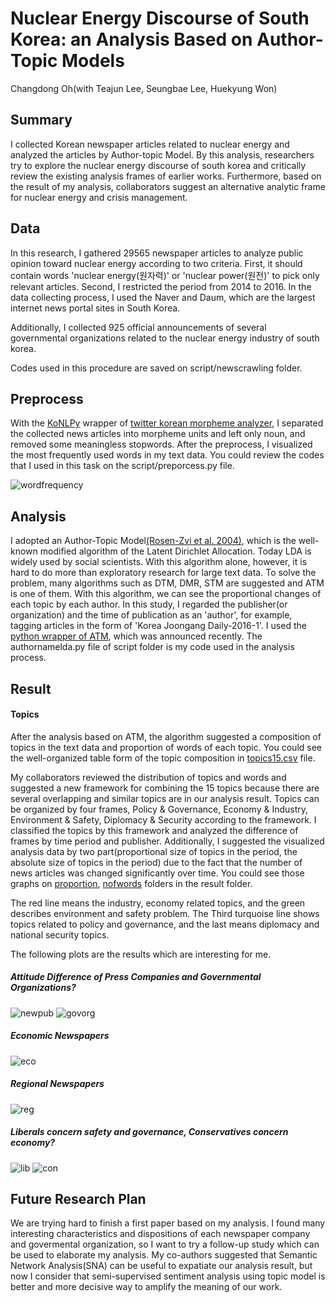 Nuclear Energy Discourse of South Korea: an Analysis Based on Author-Topic Models
===============
Changdong Oh(with Teajun Lee, Seungbae Lee, Huekyung Won)

Summary
-----------
I collected Korean newspaper articles related to nuclear energy and analyzed the articles by Author-topic Model. By this analysis, researchers try to explore the nuclear energy discourse of south korea and critically review the existing analysis frames of earlier works. Furthermore, based on the result of my analysis, collaborators suggest an alternative analytic frame for nuclear energy and crisis management.

Data
--------
In this research, I gathered 29565 newspaper articles to analyze public opinion toward nuclear energy according to two criteria. First, it should contain words 'nuclear energy(원자력)' or 'nuclear power(원전)' to pick only relevant articles. Second, I restricted the period from 2014 to 2016. In the data collecting process, I used the Naver and Daum, which are the largest internet news portal sites in South Korea.

Additionally, I collected 925 official announcements of several governmental organizations related to the nuclear energy industry of south korea.

Codes used in this procedure are saved on script/newscrawling folder.

Preprocess
-------
With the [KoNLPy](http://konlpy.org/en/v0.4.4/) wrapper of [twitter korean morpheme analyzer](https://github.com/twitter/twitter-korean-text), I separated the collected news articles into morpheme units and left only noun, and removed some meaningless stopwords. After the preprocess, I visualized the most frequently used words in my text data. You could review the codes that I used in this task on the script/preporcess.py file.

![wordfrequency](https://github.com/ChangdongOh/nuclearenergy/blob/master/result/freq.jpg)

Analysis
--------
I adopted an Author-Topic Model[(Rosen-Zvi et al. 2004)](http://dl.acm.org/citation.cfm?id=1036902), which is the well-known modified algorithm of the Latent Dirichlet Allocation. Today LDA is widely used by social scientists. With this algorithm alone, however, it is hard to do more than exploratory research for large text data. To solve the problem, many algorithms such as DTM, DMR, STM are suggested and ATM is one of them. With this algorithm, we can see the proportional changes of each topic by each author. In this study, I regarded the publisher(or organization) and the time of publication as an 'author', for example, tagging articles in the form of 'Korea Joongang Daily-2016-1'. I used the [python wrapper of ATM](https://radimrehurek.com/gensim/models/atmodel.html), which was announced recently. The authornamelda.py file of script folder is my code used in the analysis process.

Result
---------

#### Topics
After the analysis based on ATM, the algorithm suggested a composition of topics in the text data and proportion of words of each topic. You could see the well-organized table form of the topic composition in [topics15.csv](https://github.com/ChangdongOh/nuclearenergy/blob/master/result/topics15.csv) file.

My collaborators reviewed the distribution of topics and words and suggested a new framework for combining the 15 topics because there are several overlapping and similar topics are in our analysis result. Topics can be organized by four frames, Policy & Governance, Economy & Industry, Environment & Safety, Diplomacy & Security according to the framework. I classified the topics by this framework and analyzed the difference of frames by time period and publisher. Additionally, I suggested the visualized analysis data by two part(proportional size of topics in the period, the absolute size of topics in the period) due to the fact that the number of news articles was changed significantly over time. You could see those graphs on [proportion](https://github.com/ChangdongOh/nuclearenergy/tree/master/result/proportion), [nofwords](https://github.com/ChangdongOh/nuclearenergy/tree/master/result/nofwords) folders in the result folder. 

The red line means the industry, economy related topics, and the green describes environment and safety problem. The Third turquoise line shows topics related to policy and governance, and the last means diplomacy and national security topics. 

The following plots are the results which are interesting for me.

##### Attitude Difference of Press Companies and Governmental Organizations?
![newpub](https://github.com/ChangdongOh/nuclearenergy/blob/master/result/nofwords/%EC%96%B8%EB%A1%A0%EC%82%AC%20%EC%A0%84%EC%B2%B4.jpg)
![govorg](https://github.com/ChangdongOh/nuclearenergy/blob/master/result/nofwords/%EC%9B%90%EC%9E%90%EB%A0%A5%EA%B3%84%20%EC%A0%84%EB%B0%98.jpg)

##### Economic Newspapers
![eco](https://github.com/ChangdongOh/nuclearenergy/blob/master/result/nofwords/%EA%B2%BD%EC%A0%9C%EC%A7%80.jpg)

##### Regional Newspapers
![reg](https://github.com/ChangdongOh/nuclearenergy/blob/master/result/nofwords/%EC%A7%80%EC%97%AD%EC%96%B8%EB%A1%A0.jpg)

##### Liberals concern safety and governance, Conservatives concern economy?
![lib](https://github.com/ChangdongOh/nuclearenergy/blob/master/result/nofwords/%EC%A7%84%EB%B3%B4.jpg)
![con](https://github.com/ChangdongOh/nuclearenergy/blob/master/result/nofwords/%EB%B3%B4%EC%88%98.jpg)


Future Research Plan
------

We are trying hard to finish a first paper based on my analysis. I found many interesting characteristics and dispositions of each newspaper company and govermental organization, so I want to try a follow-up study which can be used to elaborate my analysis. My co-authors suggested that Semantic Network Analysis(SNA) can be useful to expatiate our analysis result, but now I consider that semi-supervised sentiment analysis using topic model is better and more decisive way to amplify the meaning of our work.